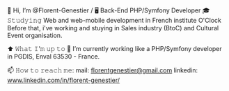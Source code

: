 👋 Hi, I’m @Florent-Genestier / 🖥 Back-End PHP/Symfony Developer
🎓 𝚂𝚝𝚞𝚍𝚢𝚒𝚗𝚐 Web and web-mobile development in French institute O'Clock Before that, i've working and stuying in Sales industry (BtoC) and Cultural Event organisation.

⬆ 𝚆𝚑𝚊𝚝 𝙸'𝚖 𝚞𝚙 𝚝𝚘
🔭 I’m currently working like a PHP/Symfony developer in PGDIS, Enval 63530 - France.

📫 𝙷𝚘𝚠 𝚝𝚘 𝚛𝚎𝚊𝚌𝚑 𝚖𝚎:
mail: florentgenestier@gmail.com
linkedin: www.linkedin.com/in/florent-genestier/

